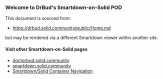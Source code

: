 ### Welcome to DrBud's Smartdown-on-Solid POD

This document is sourced from:

- https://drbud.solid.community/public/Home.md

but may be rendered via a different Smartdown viewer within another site.

#### Visit other Smartdown-on-Solid pages

- [doctorbud.solid.community](:@https://doctorbud.solid.community/public/Home.md)
- [smartdown.solid.community](:@https://smartdown.solid.community/public/Home.md)
- [Smartdown/Solid Container Navigation](:@https://doctorbud.solid.community/public/SolidLDFlexContainer.md)

